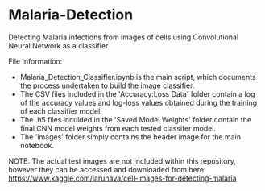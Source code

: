 # Malaria-Detection
Detecting Malaria infections from images of cells using Convolutional Neural Network as a classifier.


File Information:

- Malaria_Detection_Classifier.ipynb is the main script, which documents the process undertaken to build the image classifier.
- The CSV files included in the 'Accuracy:Loss Data' folder contain a log of the accuracy values and log-loss values obtained during the training of each classifier model.
- The .h5 files inculded in the 'Saved Model Weights' folder contain the final CNN model weights from each tested classifer model.
- The 'images' folder simply contains the header image for the main notebook.

NOTE: The actual test images are not included within this repository, however they can be accessed and downloaded from here: https://www.kaggle.com/iarunava/cell-images-for-detecting-malaria
